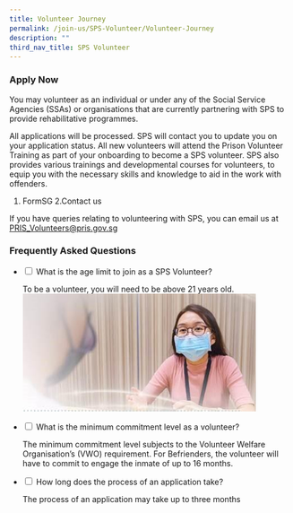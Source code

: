 ```yaml
---
title: Volunteer Journey
permalink: /join-us/SPS-Volunteer/Volunteer-Journey
description: ""
third_nav_title: SPS Volunteer
---
```

### Apply Now
You may volunteer as an individual or under any of the Social Service Agencies (SSAs) or organisations that are currently partnering with SPS to provide rehabilitative programmes. 
 
All applications will be processed. SPS will contact you to update you on your application status. All new volunteers will attend the Prison Volunteer Training as part of your onboarding to become a SPS volunteer. SPS also provides various trainings and developmental courses for volunteers, to equip you with the necessary skills and knowledge to aid in the work with offenders.
 
1. FormSG
2.Contact us

If you have queries relating to volunteering with SPS, you can email us at 
<a href="mailto:PRIS_Volunteers@pris.gov.sg">PRIS_Volunteers@pris.gov.sg</a>


### Frequently Asked Questions

<ul class="jekyllcodex_accordion">
  <li>
    <input type="checkbox" id="accordion1">
    <label for="accordion1">What is the age limit to join as a SPS Volunteer?</label>
    <div>
      <p>To be a volunteer, you will need to be above 21 years old.<img src="/images/Family%20Reintegration.jpg" alt=""></p>
    </div>
	</li>  
  <li>
    <input type="checkbox" id="accordion2">
    <label for="accordion2">What is the minimum commitment level as a volunteer?
		</label>
    <div>
      <p>The minimum commitment level subjects to the Volunteer Welfare Organisation’s (VWO) requirement. For Befrienders, the volunteer will have to commit to engage the inmate of up to 16 months.</p>
    </div>
  </li>
  <li>
    <input type="checkbox" id="accordion3">
    <label for="accordion3">How long does the process of an application take?</label>
    <div>
      <p>
        The process of an application may take up to three months
      </p>
    </div>
  </li>